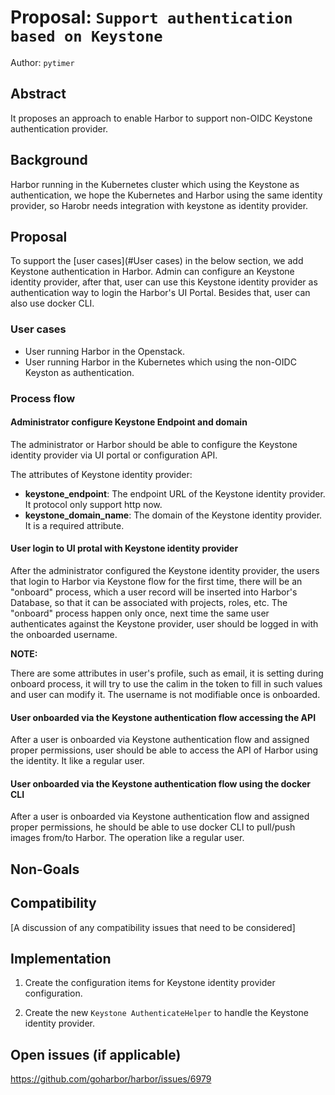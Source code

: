 # Proposal: `Support authentication based on Keystone`

Author: `pytimer`

## Abstract

It proposes an approach to enable Harbor to support non-OIDC Keystone authentication provider.

## Background

Harbor running in the Kubernetes cluster which using the Keystone as authentication, we hope the Kubernetes and Harbor using the same identity provider, so Harobr needs integration with keystone as identity provider.

## Proposal

To support the [user cases](#User cases) in the below section, we add Keystone authentication in Harbor. Admin can configure an Keystone identity provider, after that, user can use this Keystone identity provider as authentication way to login the Harbor's UI Portal. Besides that, user can also use docker CLI.

### User cases

* User running Harbor in the Openstack.
* User running Harbor in the Kubernetes which using the non-OIDC Keyston as authentication.

### Process flow

#### Administrator configure Keystone Endpoint and domain

The administrator or Harbor should be able to configure the Keystone identity provider via UI portal or configuration API.

The attributes of Keystone identity provider:

* **keystone_endpoint**: The endpoint URL of the Keystone identity provider. It protocol only support http now.
* **keystone_domain_name**: The domain of the Keystone identity provider. It is a required attribute.

#### User login to UI protal with Keystone identity provider

After the administrator configured the Keystone identity provider, the users that login to Harbor via Keystone flow for the first time, there will be an "onboard" process, which a user record will be inserted into Harbor's Database, so that it can be associated with projects, roles, etc. The "onboard" process happen only once, next time the same user authenticates against the Keystone provider, user should be logged in with the onboarded username.

**NOTE:**

There are some attributes in user's profile, such as email, it is setting during onboard process, it will try to use the calim in the token to fill in such values and user can modify it. The username is not modifiable once is onboarded.

#### User onboarded via the Keystone authentication flow accessing the API

After a user is onboarded via Keystone authentication flow and assigned proper permissions, user should be able to access the API of Harbor using the identity. It like a regular user.

#### User onboarded via the Keystone authentication flow using the docker CLI

After a user is onboarded via Keystone authentication flow and assigned proper permissions, he should be able to use docker CLI to pull/push images from/to Harbor. The operation like a regular user.

## Non-Goals

## Compatibility

[A discussion of any compatibility issues that need to be considered]

## Implementation

1. Create the configuration items for Keystone identity provider configuration.

2. Create the new `Keystone AuthenticateHelper` to handle the Keystone identity provider.

## Open issues (if applicable)

https://github.com/goharbor/harbor/issues/6979
